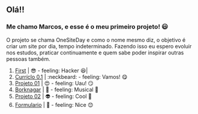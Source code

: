 ## Olá!!
### Me chamo Marcos, e esse é o meu primeiro projeto! :smiley:

O projeto se chama OneSiteDay e como o nome mesmo diz, o objetivo é criar um site por dia, tempo indeterminado. Fazendo isso eu espero evoluir nos estudos, praticar continuamente e quem sabe poder inspirar outras pessoas também.

 1. [First](https://github.com/arcmarcos/OneSiteDay/tree/master/sites/1.first) | :sunglasses: - feeling: Hacker  :satisfied:|
 2. [Curríclo 0.1](https://github.com/arcmarcos/OneSiteDay/tree/master/sites/2.curriculo) | :neckbeard: - feeling: Vamos! :yum:
 3. [Projeto 01](https://github.com/arcmarcos/OneSiteDay/tree/master/sites/3.projeto1) | :heart_eyes: - feeling: Uau! :smirk:
 4. [Borknagar](https://github.com/arcmarcos/OneSiteDay/tree/master/sites/4.Borknagar) | :musical_note: - feeling: Musical :guitar:
 5. [Projeto 02](https://github.com/arcmarcos/OneSiteDay/tree/master/sites/5.projeto2) | :alien: - feeling: Cool :tophat:
 6. [Formulario](https://github.com/arcmarcos/OneSiteDay/tree/master/sites/6.formulario) | :green_apple: - feeling: Nice :blush:

